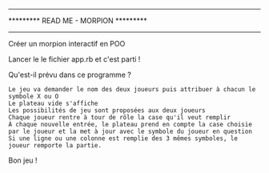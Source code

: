*************************************
********* READ ME - MORPION *********
*************************************

Créer un morpion interactif en POO

Lancer le le fichier app.rb et c'est parti !

Qu'est-il prévu dans ce programme ?

    Le jeu va demander le nom des deux joueurs puis attribuer à chacun le symbole X ou O
    Le plateau vide s'affiche
    Les possibilités de jeu sont proposées aux deux joueurs
    Chaque joueur rentre à tour de rôle la case qu'il veut remplir
    À chaque nouvelle entrée, le plateau prend en compte la case choisie par le joueur et la met à jour avec le symbole du joueur en question
    Si une ligne ou une colonne est remplie des 3 mêmes symboles, le joueur remporte la partie.

Bon jeu !
